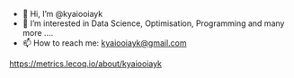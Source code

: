 - 👋 Hi, I’m @kyaiooiayk
- 👀 I’m interested in Data Science, Optimisation, Programming and many more ....
- 📫 How to reach me: kyaiooiayk@gmail.com

<!---
kyaiooiayk/kyaiooiayk is a ✨ special ✨ repository because its `README.md` (this file) appears on your GitHub profile.
You can click the Preview link to take a look at your changes.
--->

https://metrics.lecoq.io/about/kyaiooiayk

